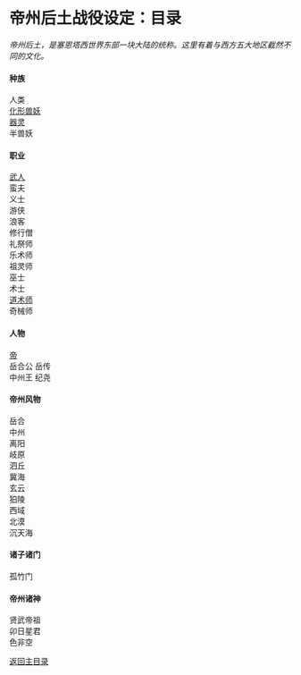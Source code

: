 # 帝州后土战役设定：目录

*帝州后土，是塞恩塔西世界东部一块大陆的统称。这里有着与西方五大地区截然不同的文化。*

#### 种族

人类  
[化形兽妖](化形兽妖.md)  
[器灵](器灵.md)  
半兽妖  

#### 职业

[武人](武人.md)  
蛮夫  
义士  
游侠  
浪客  
修行僧  
礼祭师  
乐术师  
祖灵师  
巫士  
术士  
[道术师](道术师.md)  
奇械师  

#### 人物

[帝](帝.md)  
岳合公 岳传  
中州王 纪尧  

#### 帝州风物

岳合  
中州  
离阳  
岐原  
泗丘  
冀海  
玄云  
狛陵  
西域  
北漠  
沉天海  

#### 诸子诸门

孤竹门  

#### 帝州诸神

贤武帝祖  
卯日星君  
色非空  

[返回主目录](README.md)
